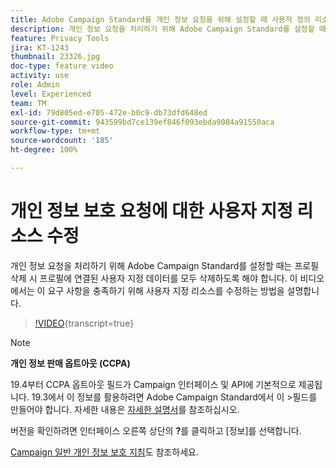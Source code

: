```yaml
---
title: Adobe Campaign Standard를 개인 정보 요청을 위해 설정할 때 사용자 정의 리소스 수정하기
description: 개인 정보 요청을 처리하기 위해 Adobe Campaign Standard를 설정할 때는 프로필 삭제 시 프로필에 연결된 사용자 지정 데이터를 모두 삭제하도록 해야 합니다. 이 비디오에서는 이 요구 사항을 충족하기 위해 사용자 지정 리소스를 수정하는 방법을 설명합니다.
feature: Privacy Tools
jira: KT-1243
thumbnail: 23326.jpg
doc-type: feature video
activity: use
role: Admin
level: Experienced
team: TM
exl-id: 79d805ed-e705-472e-b0c9-db73dfd648ed
source-git-commit: 943599bd7ce139ef846f093ebda9084a91550aca
workflow-type: tm+mt
source-wordcount: '185'
ht-degree: 100%

---
```


# 개인 정보 보호 요청에 대한 사용자 지정 리소스 수정

개인 정보 요청을 처리하기 위해 Adobe Campaign Standard를 설정할 때는 프로필 삭제 시 프로필에 연결된 사용자 지정 데이터를 모두 삭제하도록 해야 합니다. 이 비디오에서는 이 요구 사항을 충족하기 위해 사용자 지정 리소스를 수정하는 방법을 설명합니다.

>[!VIDEO](https://video.tv.adobe.com/v/23326?learn=on){transcript=true}

>[!NOTE]
>
>**개인 정보 판매 옵트아웃 (CCPA)**
>
>19.4부터 CCPA 옵트아웃 필드가 Campaign 인터페이스 및 API에 기본적으로 제공됩니다. 19.3에서 이 정보를 활용하려면 Adobe Campaign Standard에서 이 >필드를 만들어야 합니다. 자세한 내용은 [자세한 설명서](https://experienceleague.adobe.com/docs/campaign-standard/using/getting-started/privacy/privacy-requests.html?lang=ko#privacy-requests)를 참조하십시오.
>
> 버전을 확인하려면 인터페이스 오른쪽 상단의 **?**&#x200B;를 클릭하고 [정보]를 선택합니다.

[Campaign 일반 개인 정보 보호 지침](https://experienceleague.adobe.com/docs/campaign-classic/using/getting-started/privacy/privacy-management.html?lang=ko)도 참조하세요.
